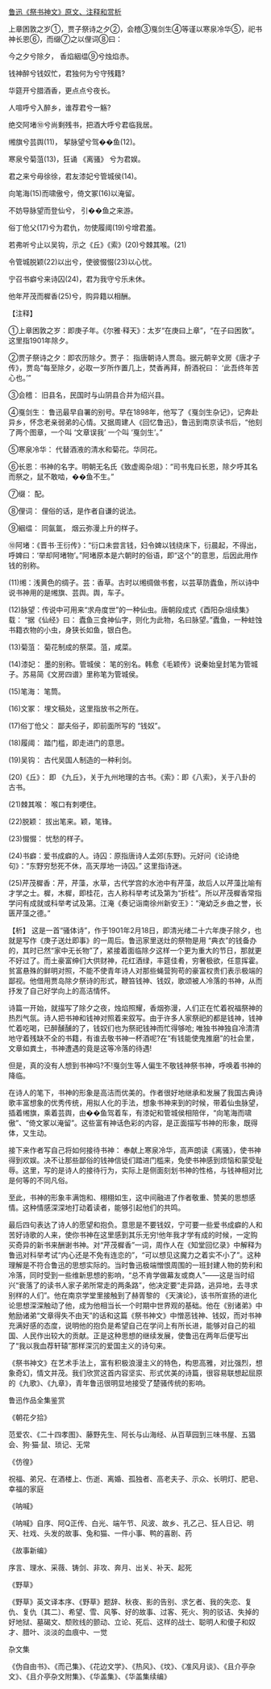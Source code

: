 [鲁迅《祭书神文》原文、注释和赏析](https://www.vrrw.net/wx/9290.html)

上章困敦之岁①，贾子祭诗之夕②，会稽③戛剑生④等谨以寒泉冷华⑤，祀书神长恩⑥，而缀⑦之以俚词⑧曰：

今之夕兮除夕， 香焰絪缊⑨兮烛焰赤。

钱神醉兮钱奴忙，君独何为兮守残籍?

华筵开兮腊酒香，更点点兮夜长。

人喧呼兮入醉乡，谁荐君兮一觞?

绝交阿堵⑩兮尚剩残书，把酒大呼兮君临我居。

缃旗兮芸舆(11)， 挈脉望兮驾��鱼(12)。

寒泉兮菊菹(13)，狂诵 《离骚》 兮为君娱。

君之来兮毋徐徐，君友漆妃兮管城侯(14)。

向笔海(15)而啸傲兮，倚文冢(16)以淹留。

不妨导脉望而登仙兮， 引��鱼之来游。

俗丁伧父(17)兮为君仇，勿使履阈(19)兮增君羞。

若弗听兮止以吴钩，示之《丘》《索》(20)兮棘其喉。(21)

令管城脱颖(22)以出兮，使彼惙惙(23)以心忧。

宁召书癖兮来诗囚(24)，君为我守兮乐未休。

他年芹茂而樨香(25)兮，购异籍以相酬。

【注释】

①上章困敦之岁：即庚子年。《尔雅·释天》：太岁“在庚曰上章”，“在子曰困敦”。这里指1901年除夕。

②贾子祭诗之夕：即农历除夕。贾子： 指唐朝诗人贾岛。据元朝辛文房《唐才子传》，贾岛“每至除夕，必取一岁所作置几上，焚香再拜，酹酒祝曰： ‘此吾终年苦心也。’”

③会稽： 旧县名，民国时与山阴县合并为绍兴县。

④戛剑生： 鲁迅最早自署的别号。早在1898年，他写了《戛剑生杂记》，记奔赴异乡，怀念老亲弱弟的心情。又据周建人《回忆鲁迅》，鲁迅到南京读书后，“他刻了两个图章，一个叫 ‘文章误我’ 一个叫 ‘戛剑生’。”

⑤寒泉冷华： 代替酒液的清水和菊花。华同花。

⑥长恩：书神的名字。明朝无名氏《致虚阁杂俎》：“司书鬼曰长恩，除夕呼其名而祭之，鼠不敢啮，��鱼不生。”

⑦缀： 配。

⑧俚词： 俚俗的话，是作者自谦的说法。

⑨絪缊： 同氤氲， 烟云弥漫上升的样子。

⑩阿堵：《晋书·王衍传》：“衍口未尝言钱，妇令婢以钱绕床下，衍晨起，不得出，呼婢曰：‘举却阿堵物’。”阿堵原本是六朝时的俗语，即“这个”的意思，后因此用作钱的别称。

(11)缃：浅黄色的绸子。芸：香草。古时以缃绸做书套，以芸草防蠹鱼，所以诗中说书神用的是缃旗、芸舆。舆，车子。

(12)脉望：传说中可用来“求舟度世”的一种仙虫。唐朝段成式《酉阳杂俎续集》载： “据《仙经》曰： 蠹鱼三食神仙字，则化为此物，名曰脉望。”蠹鱼，一种蛀蚀书籍衣物的小虫，身狭长如鱼，银白色。

(13)菊菹： 菊花制成的祭菜。菹，咸菜。

(14)漆妃： 墨的别称。管城侯： 笔的别名。韩愈《毛颖传》说秦始皇封笔为管城子。苏易简《文房四谱》里称笔为管城侯。

(15)笔海： 笔筒。

(16)文冢： 埋文稿处，这里指放书之所在。

(17)俗丁伧父： 鄙夫俗子，即前面所写的 “钱奴”。

(18)履阈： 踏门槛，即走进门的意思。

(19)吴钩： 古代吴国人制造的一种利剑。

(20)《丘》： 即 《九丘》，关于九州地理的古书。《索》：即《八索》，关于八卦的古书。

(21)棘其喉： 喉口有刺哽住。

(22)脱颖： 拔出笔来。颖，笔锋。

(23)惙惙： 忧愁的样子。

(24)书癖：爱书成癖的人。诗囚：原指唐诗人孟郊(东野)。元好问《论诗绝句》：“东野穷愁死不休，高天厚地一诗囚。” 这里指诗迷。

(25)芹茂樨香：芹，芹藻，水草，古代学宫的水池中有芹藻，故后人以芹藻比喻有才学之士。樨，木樨，即桂花，古人称科举考试及第为“折桂”。所以芹茂樨香常指学问有成就或科举考试及第。江淹《奏记诣南徐州新安王》：“淹幼乏乡曲之誉，长匮芹藻之德。”



【析】 这是一首“骚体诗”，作于1901年2月18日，即清光绪二十六年庚子除夕，也就是写作《庚子送灶即事》的一周后。鲁迅家里送灶的祭物是用 “典衣”的钱备办的，其时已然“家中无长物”了，紧接着面临除夕这样一个更为重大的节日，那就更不好过了。而土豪富绅们大供财神，花红酒绿，丰筵佳肴，穷奢极欲，任意挥霍。贫富悬殊的鲜明对照，不能不使青年诗人对那些蝇营狗苟的豪富权贵们表示极端的鄙视。他借用贾岛除夕祭诗的形式，鞭笞钱神、钱奴，歌颂被人冷落的书神，从而抒发了自己好学向上的高洁情怀。

诗篇一开始，就描写了除夕之夜，烛焰照耀，香烟弥漫，人们正在忙着祝福祭神的热烈气氛。诗人把书神和钱神对照着来叙写。由于许多人家祭祀的都是钱神，钱神忙着吃喝，已醉醺醺的了，钱奴们也为祭祀钱神而忙得够呛; 唯独书神独自冷清清地守着残缺不全的书籍，有谁去敬书神一杯酒呢?在“有钱能使鬼推磨”的社会里，文章如粪土，书神遭遇的竟是这等冷落的待遇!

但是，真的没有人想到书神吗?不!戛剑生等人偏生不敬钱神祭书神，呼唤着书神的降临。

在诗人的笔下，书神的形象是高洁而优美的。作者很好地继承和发展了我国古典诗歌丰富想象的优秀传统，用拟人化的手法，想象书神来到的时候，带着仙虫脉望，插着缃旗，乘着芸舆，由��鱼驾着车，有漆妃和管城侯相陪伴，“向笔海而啸傲”、“倚文冢以淹留”。这些富有神话色彩的内容，是正面描写书神的形象，既得体，又生动。

接下来作者写自己将如何接待书神： 奉献上寒泉冷华，高声朗读《离骚》，使书神得到欢娱。决不让那些鄙俗的钱神信徒们踏进门槛来，免使书神感到烦恼和蒙受耻辱。这里，写的是诗人的接待行为，实际上是侧面刻划书神的性格，与钱神相对比是何等的不同凡俗。

至此，书神的形象丰满饱和、栩栩如生，这中间融进了作者敬重、赞美的思想感情。这种情感深深地打动着读者，能够引起他们的共鸣。

最后四句表达了诗人的愿望和抱负。意思是不要钱奴，宁可要一些爱书成癖的人和苦好诗歌的人来，使你书神在这里感到其乐无穷!他年我才学有成的时候，一定购买奇异的新书来酬谢书神。对“芹茂樨香”一词，周作人在《知堂回忆录》中解释为鲁迅对科举考试“内心还是不免有连恋的”，“可以想见这魔力之着实不小了”。这种理解是不符合鲁迅的思想实际的。当时鲁迅极端憎恨周围的一班封建人物的势利和冷落，同时受到一些维新思想的影响，“总不肯学做幕友或商人”——这是当时绍兴“衰落了的读书人家子弟所常走的两条路”，他决定要“走异路，逃异地，去寻求别样的人们”。他在南京学堂里接触到了赫胥黎的 《天演论》，该书所宣扬的进化论思想深深触动了他，成为他相当长一个时期中世界观的基础。他在《别诸弟》中勉励诸弟“文章得失不由天”的话和这篇《祭书神文》中憎恶钱神、钱奴，而对书神充满好感的态度，说明他的抱负是希望自己在学问上有所长进，能够对自己的祖国、人民作出较大的贡献。正是这种思想的继续发展，使鲁迅在两年后便写出了“我以我血荐轩辕”那样深沉的爱国主义的诗句来。

《祭书神文》在艺术手法上，富有积极浪漫主义的特色，构思高雅，对比强烈，想象奇幻，情文并茂。我们欣赏这首内容坚实、形式优美的诗篇，很容易联想起屈原的《九歌》、《九章》，青年鲁迅很明显地接受了楚骚传统的影响。

鲁迅作品全集鉴赏

《朝花夕拾》

范爱农、《二十四孝图》、藤野先生、阿长与山海经、从百草园到三味书屋、五猖会、狗·猫·鼠、琐记、无常

《仿徨》

祝福、弟兄、在酒楼上、伤逝、离婚、孤独者、高老夫子、示众、长明灯、肥皂、幸福的家庭

《呐喊》

《呐喊》自序、阿Q正传、白光、端午节、风波、故乡、孔乙己、狂人日记、明天、社戏、头发的故事、兔和猫、一件小事、鸭的喜剧、药

《故事新编》

序言、理水、采薇、铸剑、非攻、奔月、出关、补天、起死

《野草》

《野草》英文译本序、《野草》题辞、秋夜、影的告别、求乞者、我的失恋、复仇、复仇〔其二〕、希望、雪、风筝、好的故事、过客、死火、狗的驳诘、失掉的好地狱、墓碣文、颓败线的颤动、立论、死后、这样的战士、聪明人和傻子和奴才、腊叶、淡淡的血痕中、一觉

杂文集

《伪自由书》、《而己集》、《花边文学》、《热风》、《坟》、《准风月谈》、《且介亭杂文》、《且介亭杂文附集》、《华盖集》、《华盖集续编》


